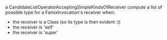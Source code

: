 a CandidateListOperatorAcceptingSimpleKindsOfReceiver compute a list of possible type for a FamixInvocation's receiver when:
	
- the receiver is a Class (so its type is then evident :))
- the receiver is 'self'
- the receiver is 'super'